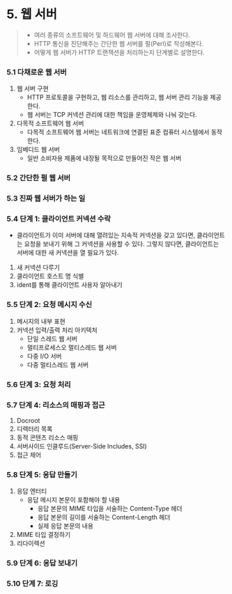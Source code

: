 # 5. 웹 서버

> - 여러 종류의 소프트웨어 및 하드웨어 웹 서버에 대해 조사한다.
> - HTTP 통신을 진단해주는 간단한 웹 서버를 펄(Perl)로 작성해본다.
> - 어떻게 웹 서버가 HTTP 트랜잭션을 처리하는지 단계별로 설명한다.



### 5.1 다채로운 웹 서버

1. 웹 서버 구현
   - HTTP 프로토콜을 구현하고, 웹 리소스를 관리하고, 웹 서버 관리 기능을 제공한다.
   - 웹 서버는 TCP 커넥션 관리에 대한 책임을 운영체제와 나눠 갖는다.
2. 다목적 소프트웨어 웹 서버
   - 다목적 소프트웨어 웹 서버는 네트워크에 연결된 표준 컴퓨터 시스템에서 동작한다.
3. 임베디드 웹 서버
   - 일반 소비자용 제품에 내장될 목적으로 만들어진 작은 웹 서버



### 5.2 간단한 펄 웹 서버



### 5.3 진짜 웹 서버가 하는 일



### 5.4 단계 1: 클라이언트 커넥션 수락

- 클라이언트가 이미 서버에 대해 열려있는 지속적 커넥션을 갖고 있다면, 클라이언트는 요청을 보내기 위해 그 커넥션을 사용할 수 있다. 그렇지 않다면, 클라이언트는 서버에 대한 새 커넥션을 열 필요가 있다.

1. 새 커넥션 다루기
2. 클라이언트 호스트 명 식별
3. ident를 통해 클라이언트 사용자 알아내기



### 5.5 단계 2: 요청 메시지 수신

1. 메시지의 내부 표현
2. 커넥션 입력/출력 처리 아키텍처
   - 단일 스레드 웹 서버
   - 멀티프로세스오 멀티스레드 웹 서버
   - 다중 I/O 서버
   - 다중 멀티스레드 웹 서버



### 5.6 단계 3: 요청 처리



### 5.7 단계 4: 리소스의 매핑과 접근

1. Docroot
2. 디렉터리 목록
3. 동적 콘텐츠 리소스 매핑
4. 서버사이드 인클루드(Server-Side Includes, SSI)
5. 접근 제어



### 5.8 단계 5: 응답 만들기

1. 응답 엔터티
   - 응답 메시지 본문이 포함해야 할 내용
     - 응답 본문의 MIME 타입을 서술하는 Content-Type 헤더
     - 응답 본문의 길이를 서술하는 Content-Length 헤더
     - 실제 응답 본문의 내용
2. MIME 타입 결정하기
3. 리다이렉션



### 5.9 단계 6: 응답 보내기



### 5.10 단계 7: 로깅

